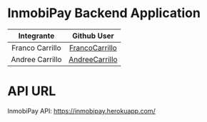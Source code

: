 # InmobiPay Backend Application

| Integrante      | Github User |
| :---------------: | :---------------: |
| Franco Carrillo  | [FrancoCarrillo](https://github.com/FrancoCarrillo) |
| Andree Carrillo  | [AndreeCarrillo](https://github.com/AndreeCarrillo) |

# API URL
InmobiPay API: https://inmobipay.herokuapp.com/
